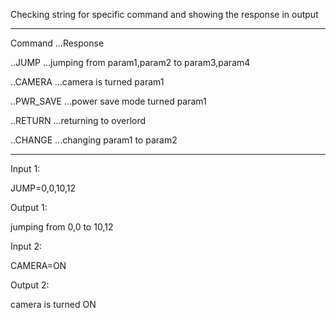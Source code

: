 Checking string for specific command and showing the response in output

-----------------------------------------------------------------------

Command             ...Response

..JUMP              ...jumping from param1,param2 to param3,param4

..CAMERA            ...camera is turned param1

..PWR_SAVE          ...power save mode turned param1

..RETURN	          ...returning to overlord

..CHANGE            ...changing param1 to param2

-----------------------------------------------------------------------

Input 1:

JUMP=0,0,10,12

Output 1:

jumping from 0,0 to 10,12

Input 2:

CAMERA=ON

Output 2:

camera is turned ON
